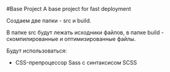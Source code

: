 #Base Project
A base project for fast deployment

Создаем две папки - src и build.

В папке src будут лежать исходники файлов, в папке build - скомпилированные и оптимизированные файлы.

Будут использоваться:
* CSS-препроцессор Sass с синтаксисом SCSS